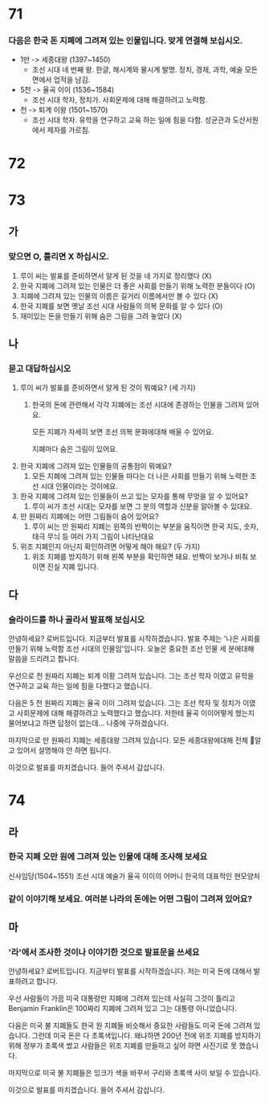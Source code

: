 # 71
### 다음은 한국 돈 지폐에 그려져 있는 인물입니다. 맞게 연결해 보십시오.
* 1만 -> 세종대왕 (1397~1450) 
	* 조선 시대 네 번째 왕. 한글, 해시계와 물시계 발명. 정치, 경제, 과학, 예술 모든 면에서 업적을 남김.
* 5천 -> 율곡 이이 (1536~1584) 
	* 조선 시대 학자, 정치가. 사회문제에 대해 해결하려고 노력함.
* 천 -> 퇴계 이왕 (1501~1570) 
	* 조선 시대 학자. 유학을 연구하고 교육 하는 일에 힘을 다함. 성균관과 도산서원에서 제자를 가르침.
# 72
# 73
## 가
### 맞으면 O, 틀리면 X 하십시오.
1. 루이 씨는 발표를 준비하면서 알게 된 것을 네 가지로 정리했다 (X)
2. 한국 지폐에 그려져 있는 인물은 더 좋은 사회를 만들기 위해 노력한 분들이다 (O)
3. 지폐에 그려져 있는 인물의 이름은 길거리 이름에서만 볼 수 있다 (X)
4. 한국 지폐를 보면 옛날 조선 시대 사람들의 의복 문화를 알 수 있다 (O)
5. 재미있는 돈을 만들기 위해 숨은 그림을 그려 놓었다 (X)
## 나
### 묻고 대답하십시오
1. 루이 씨가 발표를 준비하면서 알게 된 것이 뭐예요? (세 가지)
	1. 한국의 돈에 관련해서 각각 지폐에는 조선 시대에 존경하는 인물을 그려져 있어요.
	   
	   모든 지폐가 자세히 보면 조선 의복 문화에대해 배울 수 있어요.
	
       지폐마다 숨은 그림이 있어요.
1. 한국 지폐에 그려져 있는 인물들의 공통점이 뭐예요?
	1. 모든 지폐에 그려져 있는 인물들 마다는 더 나은 사회를 만들기 위해 노력한 조선 시대 인물이라는 것이에요.
2. 한국 지폐에 그려져 있는 인물들이 쓰고 있는 모자를 통해 무엇을 알 수 있어요?
	1. 루이 씨가 조선 시대는 모자를 보면 그 분의 역할과 신분을 알아볼 수 있대요.
3. 만 원짜리 지폐에는 어떤 그림들이 숨어 있어요?
	1. 루이 씨는 만 원짜리 지폐는 왼쪽의 반짝이는 부분을 움직이면 한국 지도, 숫자, 태극 무늬 등 여러 가지 그림이 나타난대요
4. 위조 지폐인지 아닌지 확인하려면 어떻게 해야 해요? (두 가지)
	1. 위조 지폐를 방지하기 위해 왼쪽 부분을 확인하면 돼요. 반짝이 보거나 비춰 보이면 진실 지폐 입니다.
## 다
### 슬라이드를 하나 골라서 발표해 보십시오
안녕하세요? 로버트입니다. 지금부터 발표를 시작하겠습니다. 발표 주제는 '나은 사회를 만들기 위해 노력함 조선 시대의 인물임'입니다. 오늘은 중요한 조선 인물 세 분에대해 말씀을 드리려고 합니다.

우선으로 천 원짜리 지폐는 퇴계 이황 그려져 있습니다. 그는 조선 학자 이였고 유학을 연구하고 교육 하는 일에 힘을 다했다고 했습니다.

다음은 5 천 원짜리 지폐는 율곡 이이 그려져 있습니다. 그는 조선 학자 및 정치가 이였고 사회문제에 대해 해결하려고 노력했다고 했습니다. 저한테 율곡 이이어떻게 했는지 물어보냐고 하면 답정이 없는데... 나중에 구하겠습니다.

마지막으로 만 원짜리 지폐는 세종대왕 그려져 있습니다. 모든 세종대왕에대해 전체 알고 있어서 설명해야 안 하면 됩니다.

이것으로 발표를 마치겠습니다. 들어 주셔서 감삽니다.
# 74
## 라
### 한국 지폐 오만 원에 그려져 있는 인물에 대해 조사해 보세요
신사임당(1504~1551)
조선 시대 예술가 율곡 이이의 어머니 한국의 대표적인 현모양처
### 같이 이야기해 보세요. 여러분 나라의 돈에는 어떤 그림이 그려져 있어요?

## 마
### '라'에서 조사한 것이나 이야기한 것으로 발표문을 쓰세요

안녕하세요? 로버트입니다. 지금부터 발표를 시작하겠습니다. 저는 미국 돈에 대해서 발표하려고 합니다.

우선 사람들이 가끔 미국 대통령만 지폐에 그려져 있는데 사실히 그것이 틀리고 Benjamin Franklin은 100짜리 지폐에 그려져 있고 그는 대통령 아니었습니다.

다음은 미국 불 지폐들도 한국 원 지폐들 비슷해서 중요한 사람들도 미국 돈에 그려져 있습니다. 그런데 미국 돈은 다 초록색입니다. 왜냐하면 200년 전에 위조 지폐를 방지하기 위해 정부가 초록색 썼고 사람들은 위조 지폐를 만들하고 싶어 하면 사진기로 못 했습니다.

마지막으로 미국 불 지폐들은 잉크가 색을 바꾸서 구리와 초록색 사이 보일 수 있습니다.

이것으로 발표를 마치겠습니다. 들어 주셔서 감삽니다.
